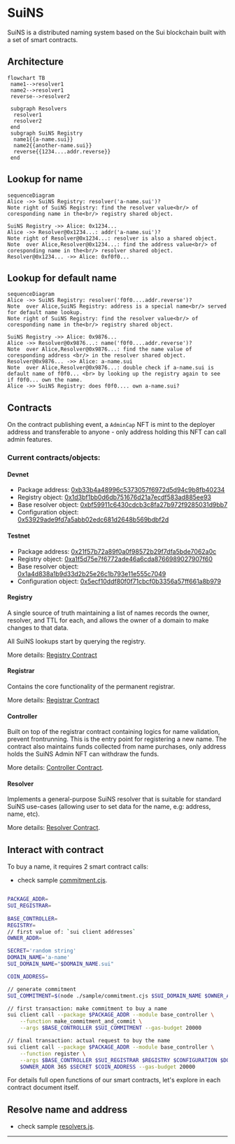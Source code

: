 # SuiNS

SuiNS is a distributed naming system based on the Sui blockchain built with a set of smart contracts.

## Architecture

```mermaid
flowchart TB
 name1-->resolver1
 name2-->resolver1
 reverse-->resolver2

 subgraph Resolvers
  resolver1
  resolver2
 end
 subgraph SuiNS Registry
  name1{{a-name.sui}}
  name2{{another-name.sui}}
  reverse{{1234....addr.reverse}}
 end
```

## Lookup for name

```mermaid
sequenceDiagram
Alice ->> SuiNS Registry: resolver('a-name.sui')?
Note right of SuiNS Registry: find the resolver value<br/> of coresponding name in the<br/> registry shared object.

SuiNS Registry ->> Alice: 0x1234...
Alice ->> Resolver@0x1234...: addr('a-name.sui')?
Note right of Resolver@0x1234...: resolver is also a shared object.
Note  over Alice,Resolver@0x1234...: find the address value<br/> of coresponding name in the<br/> resolver shared object.
Resolver@0x1234... ->> Alice: 0xf0f0...
```

## Lookup for default name

```mermaid
sequenceDiagram
Alice ->> SuiNS Registry: resolver('f0f0....addr.reverse')?
Note  over Alice,SuiNS Registry: address is a special name<br/> served for default name lookup.
Note right of SuiNS Registry: find the resolver value<br/> of coresponding name in the<br/> registry shared object.

SuiNS Registry ->> Alice: 0x9876...
Alice ->> Resolver@0x9876...: name('f0f0....addr.reverse')?
Note  over Alice,Resolver@0x9876...: find the name value of coresponding address <br/> in the resolver shared object.
Resolver@0x9876... ->> Alice: a-name.sui
Note  over Alice,Resolver@0x9876...: double check if a-name.sui is default name of f0f0... <br> by looking up the registry again to see if f0f0... own the name.
Alice ->> SuiNS Registry: does f0f0.... own a-name.sui?
```

## Contracts

On the contract publishing event, a `AdminCap` NFT is mint to the deployer address and transferable to anyone - only address holding this NFT can call admin features.

### Current contracts/objects:

#### Devnet
- Package address: [0xb33b4a48996c5373057f6972d5d94c9b8fb40234](https://explorer.sui.io/object/0xb33b4a48996c5373057f6972d5d94c9b8fb40234?network=devnet)
- Registry object: [0x1d3bf1bb0d6db751676d21a7ecdf583ad885ee93](https://explorer.sui.io/object/0x1d3bf1bb0d6db751676d21a7ecdf583ad885ee93?network=devnet)
- Base resolver object: [0xbf59911c6430cdcb3c8fa27b972f9285031d9bb7](https://explorer.sui.io/object/0xbf59911c6430cdcb3c8fa27b972f9285031d9bb7?network=devnet)
- Configuration object: [0x53929ade9fd7a5abb02edc681d2648b569bdbf2d](https://explorer.sui.io/object/0x53929ade9fd7a5abb02edc681d2648b569bdbf2d?network=devnet)

#### Testnet
- Package address: [0x21f57b72a89f0a0f98572b29f7dfa5bde7062a0c](https://explorer.sui.io/object/0x21f57b72a89f0a0f98572b29f7dfa5bde7062a0c?network=testnet)
- Registry object: [0xa1f5d75e7f6772ade46a6cda8766989027907f60](https://explorer.sui.io/object/0xa1f5d75e7f6772ade46a6cda8766989027907f60?network=testnet)
- Base resolver object: [0x1a4d838a1b9d33d2b25e26c1b793e11e555c7049](https://explorer.sui.io/object/0x1a4d838a1b9d33d2b25e26c1b793e11e555c7049?network=testnet)
- Configuration object: [0x5ecf10ddf80f0f71cbcf0b3356a57ff661a8b979](https://explorer.sui.io/object/0x5ecf10ddf80f0f71cbcf0b3356a57ff661a8b979?network=testnet)

#### Registry

A single source of truth maintaining a list of names records the owner, resolver, and TTL for each, and allows the owner of a domain to make changes to that data.

All SuiNS lookups start by querying the registry.

More details: [Registry Contract](./contracts/registry.md)

#### Registrar

Contains the core functionality of the permanent registrar.

More details: [Registrar Contract](./contracts/registrar.md)

#### Controller

Built on top of the registrar contract containing logics for name validation, prevent frontrunning. This is the entry point for registering a new name. The contract also maintains funds collected from name purchases, only address holds the SuiNS Admin NFT can withdraw the funds.

More details: [Controller Contract](./contracts/controller.md).

#### Resolver

Implements a general-purpose SuiNS resolver that is suitable for standard SuiNS use-cases (allowing user to set data for the name, e.g: address, name, etc).

More details: [Resolver Contract](./contracts/resolver.md).

## Interact with contract

To buy a name, it requires 2 smart contract calls:

- check sample [commitment.cjs](./sample/commitment.cjs).

```bash

PACKAGE_ADDR=
SUI_REGISTRAR=
​
BASE_CONTROLLER=
REGISTRY=
// first value of: `sui client addresses`
OWNER_ADDR=

SECRET='random string'
DOMAIN_NAME='a-name'
SUI_DOMAIN_NAME="$DOMAIN_NAME.sui"

COIN_ADDRESS=

// generate commitment
SUI_COMMITMENT=$(node ./sample/commitment.cjs $SUI_DOMAIN_NAME $OWNER_ADDR $SECRET);

// first transaction: make commitment to buy a name
sui client call --package $PACKAGE_ADDR --module base_controller \
    --function make_commitment_and_commit \
    --args $BASE_CONTROLLER $SUI_COMMITMENT --gas-budget 20000

// final transaction: actual request to buy the name
sui client call --package $PACKAGE_ADDR --module base_controller \
    --function register \
    --args $BASE_CONTROLLER $SUI_REGISTRAR $REGISTRY $CONFIGURATION $DOMAIN_NAME \
    $OWNER_ADDR 365 $SECRET $COIN_ADDRESS --gas-budget 20000
```

For details full open functions of our smart contracts, let's explore in each contract document itself.

## Resolve name and address

- check sample [resolvers.js](./sample/resolvers.js).

---
